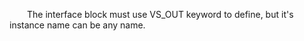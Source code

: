 &emsp;&emsp;The interface block must use VS_OUT keyword to define, but it's instance name can be any name.

